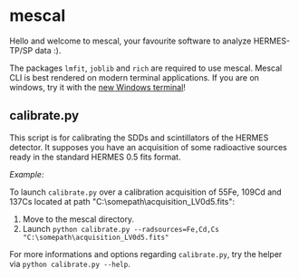 # mescal

Hello and welcome to mescal, your favourite software to analyze HERMES-TP/SP data :).

The packages `lmfit`, `joblib` and `rich` are required to use mescal.
Mescal CLI is best rendered on modern terminal applications. If you are on windows, try it with the [new Windows terminal](https://apps.microsoft.com/store/detail/windows-terminal/9N0DX20HK701)!


## calibrate.py

This script is for calibrating the SDDs and scintillators of the HERMES detector. 
It supposes you have an acquisition of some radioactive sources ready in the standard HERMES 0.5 fits format.

_Example:_

To launch `calibrate.py` over a calibration acquisition of 55Fe, 109Cd and 137Cs located at path  "C:\somepath\acquisition_LV0d5.fits":

1. Move to the mescal directory.
2. Launch `python calibrate.py --radsources=Fe,Cd,Cs "C:\somepath\acquisition_LV0d5.fits"`

For more informations and options regarding `calibrate.py`, try the helper via `python calibrate.py --help`.
